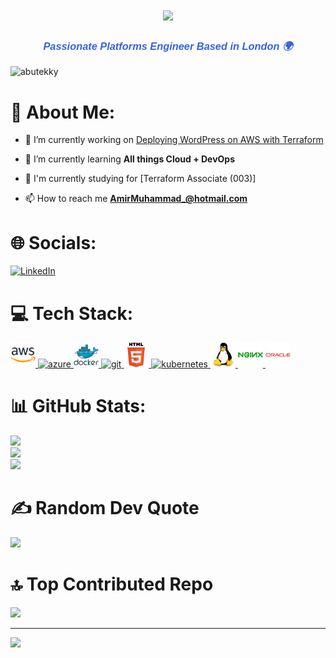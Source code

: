 <h1 align="center">
    <img src="https://readme-typing-svg.herokuapp.com/?font=Righteous&size=35&color=3763DA&center=true&vCenter=true&width=500&height=70&duration=4000&lines=Hi+There!+👋;+I'm+Amir!;" />
</h1>

<h3 align="center" style="font-family: 'Righteous', sans-serif; color: #3763DA; font-style: italic;">
  Passionate Platforms Engineer Based in London 🌍
</h3>






<p align="left"> <img src="https://komarev.com/ghpvc/?username=abutekky&label=Profile%20views&color=0e75b6&style=flat" alt="abutekky" /> </p>

# 💫 About Me:

- 🔭 I’m currently working on [Deploying WordPress on AWS with Terraform ](https://github.com/AbuTekky/Wordpress-deployment-using-Terraform)

- 🌱 I’m currently learning **All things Cloud + DevOps**

- 📝 I'm currently studying for [Terraform Associate (003)]

- 📫 How to reach me **AmirMuhammad_@hotmail.com**


# 🌐 Socials:
[![LinkedIn](https://img.shields.io/badge/LinkedIn-%230077B5.svg?logo=linkedin&logoColor=white)](https://linkedin.com/in/https://www.linkedin.com/in/amir-m-ali/) 


# 💻 Tech Stack:
<p align="left"> <a href="https://aws.amazon.com" target="_blank" rel="noreferrer"> <img src="https://raw.githubusercontent.com/devicons/devicon/master/icons/amazonwebservices/amazonwebservices-original-wordmark.svg" alt="aws" width="40" height="40"/> </a> <a href="https://azure.microsoft.com/en-in/" target="_blank" rel="noreferrer"> <img src="https://www.vectorlogo.zone/logos/microsoft_azure/microsoft_azure-icon.svg" alt="azure" width="40" height="40"/> </a> <a href="https://www.docker.com/" target="_blank" rel="noreferrer"> <img src="https://raw.githubusercontent.com/devicons/devicon/master/icons/docker/docker-original-wordmark.svg" alt="docker" width="40" height="40"/> </a> <a href="https://git-scm.com/" target="_blank" rel="noreferrer"> <img src="https://www.vectorlogo.zone/logos/git-scm/git-scm-icon.svg" alt="git" width="40" height="40"/> </a> <a href="https://www.w3.org/html/" target="_blank" rel="noreferrer"> <img src="https://raw.githubusercontent.com/devicons/devicon/master/icons/html5/html5-original-wordmark.svg" alt="html5" width="40" height="40"/> </a> <a href="https://kubernetes.io" target="_blank" rel="noreferrer"> <img src="https://www.vectorlogo.zone/logos/kubernetes/kubernetes-icon.svg" alt="kubernetes" width="40" height="40"/> </a> <a href="https://www.linux.org/" target="_blank" rel="noreferrer"> <img src="https://raw.githubusercontent.com/devicons/devicon/master/icons/linux/linux-original.svg" alt="linux" width="40" height="40"/> </a> <a href="https://www.nginx.com" target="_blank" rel="noreferrer"> <img src="https://raw.githubusercontent.com/devicons/devicon/master/icons/nginx/nginx-original.svg" alt="nginx" width="40" height="40"/> </a> <a href="https://www.oracle.com/" target="_blank" rel="noreferrer"> <img src="https://raw.githubusercontent.com/devicons/devicon/master/icons/oracle/oracle-original.svg" alt="oracle" width="40" height="40"/> </a> </p>

# 📊 GitHub Stats:
![](https://github-readme-stats.vercel.app/api?username=AbuTekky&theme=dark&hide_border=false&include_all_commits=true&count_private=true)<br/>
![](https://github-readme-streak-stats.herokuapp.com/?user=AbuTekky&theme=dark&hide_border=false)<br/>
![](https://github-readme-stats.vercel.app/api/top-langs/?username=AbuTekky&theme=dark&hide_border=false&include_all_commits=true&count_private=true&layout=compact)

# ✍️ Random Dev Quote
![](https://quotes-github-readme.vercel.app/api?type=horizontal&theme=radical)


# 🔝 Top Contributed Repo
![](https://github-contributor-stats.vercel.app/api?username=AbuTekky&limit=5&theme=dark&combine_all_yearly_contributions=true)

---
[![](https://visitcount.itsvg.in/api?id=AbuTekky&icon=0&color=0)](https://visitcount.itsvg.in)

<!-- Proudly created with GPRM ( https://gprm.itsvg.in ) -->

